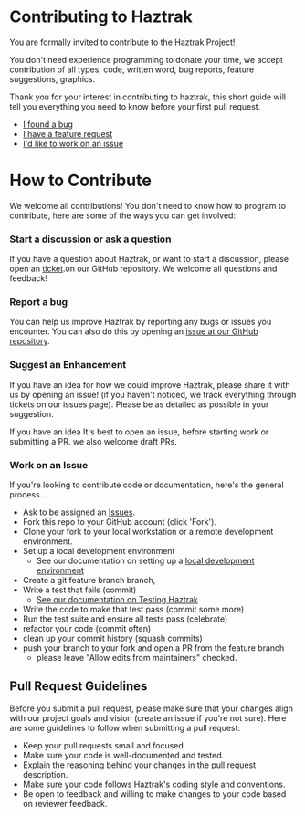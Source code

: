 # Contributing to Haztrak

You are formally invited to contribute to the Haztrak Project!

You don't need experience programming to donate your time,
we accept contribution of all types, code, written word, bug reports, feature suggestions,
graphics.

Thank you for your interest in contributing to haztrak, this short guide will
tell you everything you need to know before your first pull request.

- [I found a bug](#report-an-issue)
- [I have a feature request](#suggest-an-enhancement)
- [I'd like to work on an issue](#work-on-an-issue)

# How to Contribute

We welcome all contributions! You don't need to know how to program to contribute, here are some of the ways you can get involved:

### Start a discussion or ask a question

If you have a question about Haztrak, or want to start a discussion, please open an [ticket](https://github.com/USEPA/haztrak/issues).on our GitHub repository. We welcome all questions and feedback!

### Report a bug

You can help us improve Haztrak by reporting any bugs
or issues you encounter. You can also do this by opening an [issue at our GitHub repository](https://github.com/USEPA/haztrak/issues).

### Suggest an Enhancement

If you have an idea for how we could improve Haztrak, please
share it with us by opening an issue! (if you haven't noticed, we track everything through tickets on our issues page). Please be as detailed as possible in your suggestion.

If you have an idea It's best to open an issue, before starting work or
submitting a PR. we also welcome draft PRs.

### Work on an Issue

If you're looking to contribute code or documentation, here's the general process...

- Ask to be assigned an [Issues](https://github.com/USEPA/haztrak/issues).
- Fork this repo to your GitHub account (click 'Fork').
- Clone your fork to your local workstation or a remote development environment.
- Set up a local development environment
  - See our documentation on setting up a [local development environment](./local-development.md)
- Create a git feature branch branch,
- Write a test that fails (commit)
  - [See our documentation on Testing Haztrak](../design/testing.md)
- Write the code to make that test pass (commit some more)
- Run the test suite and ensure all tests pass (celebrate)
- refactor your code (commit often)
- clean up your commit history (squash commits)
- push your branch to your fork and open a PR from the feature branch
  - please leave "Allow edits from maintainers" checked.

## Pull Request Guidelines

Before you submit a pull request, please make sure that your changes align with
our project goals and vision (create an issue if you're not sure). Here are some guidelines to follow when submitting a pull request:

- Keep your pull requests small and focused.
- Make sure your code is well-documented and tested.
- Explain the reasoning behind your changes in the pull request description.
- Make sure your code follows Haztrak's coding style and conventions.
- Be open to feedback and willing to make changes to your code based on reviewer feedback.
